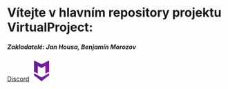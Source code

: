 <h1>Vítejte v hlavním repository projektu <b>VirtualProject</b>:</h1>
<h5>Zakladatelé: <b>Jan Housa</b>, <b>Benjamín Morozov</b></h5>
<a href="https://discord.gg/K4w3wva">Discord</a>
<img src="https://github.com/adam-p/markdown-here/raw/master/src/common/images/icon48.png"</img>
